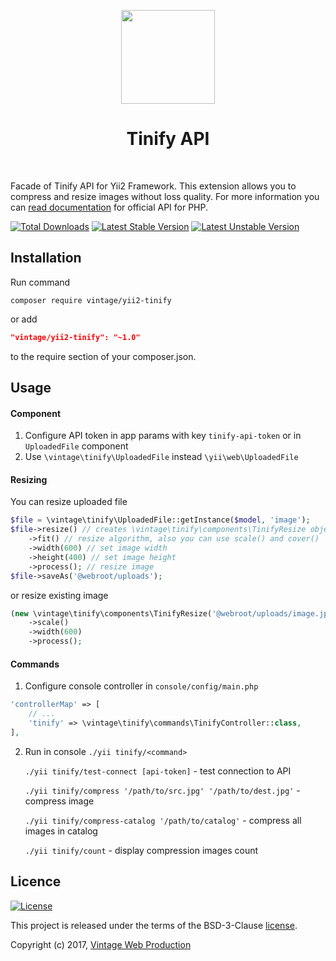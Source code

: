 <p align="center">
    <a href="https://tinypng.com/" target="_blank">
        <img src="https://tinypng.com/images/social/website.jpg" height="150px">
    </a>
    <h1 align="center">Tinify API</h1>
    <br>
</p>

Facade of Tinify API for Yii2 Framework. This extension allows you to compress and resize images without loss quality.
For more information you can [read documentation](https://tinypng.com/developers/reference/php) for official API for PHP.

[![Total Downloads](https://poser.pugx.org/vintage/yii2-tinify/downloads)](https://packagist.org/packages/vintage/yii2-tinify)
[![Latest Stable Version](https://poser.pugx.org/vintage/yii2-tinify/v/stable)](CHANGELOG.md)
[![Latest Unstable Version](https://poser.pugx.org/vintage/yii2-tinify/v/unstable)](CHANGELOG.md)

Installation
------------
Run command
```
composer require vintage/yii2-tinify
```
or add
```json
"vintage/yii2-tinify": "~1.0"
```
to the require section of your composer.json.

Usage
-----
#### Component
1. Configure API token in app params with key `tinify-api-token` or in `UploadedFile` component
2. Use `\vintage\tinify\UploadedFile` instead `\yii\web\UploadedFile`

#### Resizing
You can resize uploaded file
```php
$file = \vintage\tinify\UploadedFile::getInstance($model, 'image');
$file->resize() // creates \vintage\tinify\components\TinifyResize object
    ->fit() // resize algorithm, also you can use scale() and cover()
    ->width(600) // set image width
    ->height(400) // set image height
    ->process(); // resize image
$file->saveAs('@webroot/uploads');
```

or resize existing image
```php
(new \vintage\tinify\components\TinifyResize('@webroot/uploads/image.jpg'))
    ->scale()
    ->width(600)
    ->process();
```

#### Commands
1. Configure console controller in `console/config/main.php`
```php
'controllerMap' => [
    // ...
    'tinify' => \vintage\tinify\commands\TinifyController::class,
],
```
2. Run in console `./yii tinify/<command>`

    `./yii tinify/test-connect [api-token]` - test connection to API
    
    `./yii tinify/compress '/path/to/src.jpg' '/path/to/dest.jpg'` - compress image
    
    `./yii tinify/compress-catalog '/path/to/catalog'` - compress all images in catalog
    
    `./yii tinify/count` - display compression images count

Licence
-------
[![License](https://poser.pugx.org/vintage/yii2-tinify/license)](LICENSE)

This project is released under the terms of the BSD-3-Clause [license](LICENSE).

Copyright (c) 2017, [Vintage Web Production](https://vintage.com.ua/)

